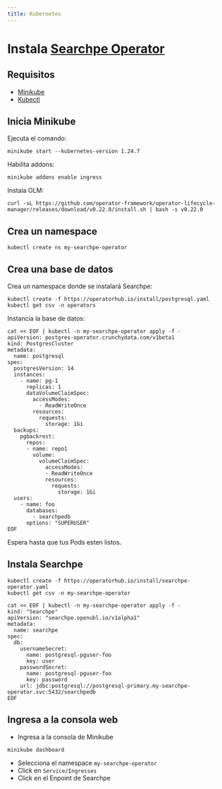 ```yaml
---
title: Kubernetes
---
```


# Instala [Searchpe Operator](https://operatorhub.io/operator/searchpe-operator)

## Requisitos

- [Minikube](https://minikube.sigs.k8s.io/docs/start/)
- [Kubectl](https://kubernetes.io/docs/tasks/tools/)

## Inicia Minikube

Ejecuta el comando:

```shell
minikube start --kubernetes-version 1.24.7
```

Habilita addons:

```shell
minikube addons enable ingress
```

Instala OLM:

```shell
curl -sL https://github.com/operator-framework/operator-lifecycle-manager/releases/download/v0.22.0/install.sh | bash -s v0.22.0
```

## Crea un namespace

```shell
kubectl create ns my-searchpe-operator
```

## Crea una base de datos

Crea un namespace donde se instalará Searchpe:

```shell
kubectl create -f https://operatorhub.io/install/postgresql.yaml
kubectl get csv -n operators
```

Instancia la base de datos:

```shell
cat << EOF | kubectl -n my-searchpe-operator apply -f -
apiVersion: postgres-operator.crunchydata.com/v1beta1
kind: PostgresCluster
metadata:
  name: postgresql
spec:
  postgresVersion: 14
  instances:
    - name: pg-1
      replicas: 1
      dataVolumeClaimSpec:
        accessModes:
          - ReadWriteOnce
        resources:
          requests:
            storage: 1Gi
  backups:
    pgbackrest:
      repos:
      - name: repo1
        volume:
          volumeClaimSpec:
            accessModes:
            - ReadWriteOnce
            resources:
              requests:
                storage: 1Gi
  users:
    - name: foo
      databases:
        - searchpedb
      options: "SUPERUSER"
EOF
```

Espera hasta que tus Pods esten listos.

## Instala Searchpe

```shell
kubectl create -f https://operatorhub.io/install/searchpe-operator.yaml
kubectl get csv -n my-searchpe-operator
```

```shell
cat << EOF | kubectl -n my-searchpe-operator apply -f -
kind: "Searchpe"
apiVersion: "searchpe.openubl.io/v1alpha1"
metadata:
  name: searchpe
spec:
  db:
    usernameSecret:
      name: postgresql-pguser-foo
      key: user
    passwordSecret:
      name: postgresql-pguser-foo
      key: password
    url: jdbc:postgresql://postgresql-primary.my-searchpe-operator.svc:5432/searchpedb
EOF
```

## Ingresa a la consola web

- Ingresa a la consola de Minikube

```shell
minikube dashboard
```

- Selecciona el namespace `my-searchpe-operator`
- Click en `Service/Ingresses`
- Click en el Enpoint de Searchpe
